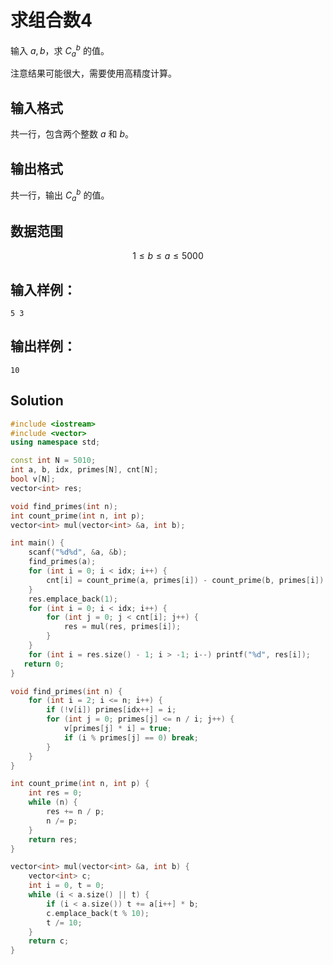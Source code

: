 # 求组合数4

输入 $a,b$，求 $C_{a}^{b}$ 的值。

注意结果可能很大，需要使用高精度计算。

## 输入格式

共一行，包含两个整数 $a$ 和 $b$。

## 输出格式

共一行，输出 $C_{a}^{b}$ 的值。

## 数据范围

$$
1 \le b \le a \le 5000
$$

## 输入样例：

```text
5 3
```

## 输出样例：

```text
10
```

## Solution

```Cpp
#include <iostream>
#include <vector>
using namespace std;

const int N = 5010;
int a, b, idx, primes[N], cnt[N];
bool v[N];
vector<int> res;

void find_primes(int n);
int count_prime(int n, int p);
vector<int> mul(vector<int> &a, int b);

int main() {
    scanf("%d%d", &a, &b);
    find_primes(a);
    for (int i = 0; i < idx; i++) {
        cnt[i] = count_prime(a, primes[i]) - count_prime(b, primes[i]) - count_prime(a - b, primes[i]);
    }
    res.emplace_back(1);
    for (int i = 0; i < idx; i++) {
        for (int j = 0; j < cnt[i]; j++) {
            res = mul(res, primes[i]);
        }
    }
    for (int i = res.size() - 1; i > -1; i--) printf("%d", res[i]);
   return 0;
}

void find_primes(int n) {
    for (int i = 2; i <= n; i++) {
        if (!v[i]) primes[idx++] = i;
        for (int j = 0; primes[j] <= n / i; j++) {
            v[primes[j] * i] = true;
            if (i % primes[j] == 0) break;
        }
    }
}

int count_prime(int n, int p) {
    int res = 0;
    while (n) {
        res += n / p;
        n /= p;
    }
    return res;
}

vector<int> mul(vector<int> &a, int b) {
    vector<int> c;
    int i = 0, t = 0;
    while (i < a.size() || t) {
        if (i < a.size()) t += a[i++] * b;
        c.emplace_back(t % 10);
        t /= 10;
    }
    return c;
}
```

